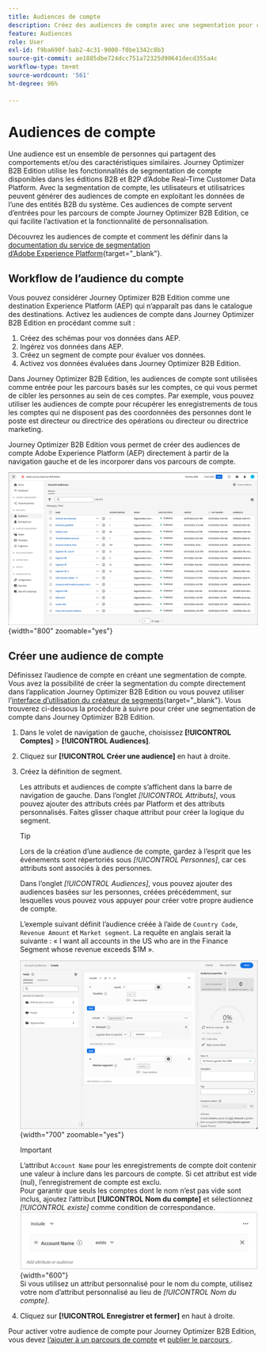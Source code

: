 ```yaml
---
title: Audiences de compte
description: Créez des audiences de compte avec une segmentation pour cibler des comptes spécifiques et activer les parcours personnalisés basés sur les comptes dans Journey Optimizer B2B edition.
feature: Audiences
role: User
exl-id: f9ba690f-bab2-4c31-9000-f0be1342c8b3
source-git-commit: ae1885dbe724dcc751a72325d90641decd355a4c
workflow-type: tm+mt
source-wordcount: '561'
ht-degree: 96%

---
```


# Audiences de compte

Une audience est un ensemble de personnes qui partagent des comportements et/ou des caractéristiques similaires. Journey Optimizer B2B Edition utilise les fonctionnalités de segmentation de compte disponibles dans les éditions B2B et B2P d’Adobe Real-Time Customer Data Platform. Avec la segmentation de compte, les utilisateurs et utilisatrices peuvent générer des audiences de compte en exploitant les données de l’une des entités B2B du système. Ces audiences de compte servent d’entrées pour les parcours de compte Journey Optimizer B2B Edition, ce qui facilite l’activation et la fonctionnalité de personnalisation.

Découvrez les audiences de compte et comment les définir dans la [documentation du service de segmentation d’Adobe Experience Platform](https://experienceleague.adobe.com/fr/docs/experience-platform/segmentation/types/account-audiences){target="_blank"}.

## Workflow de l’audience du compte

Vous pouvez considérer Journey Optimizer B2B Edition comme une destination Experience Platform (AEP) qui n’apparaît pas dans le catalogue des destinations. Activez les audiences de compte dans Journey Optimizer B2B Edition en procédant comme suit :

1. Créez des schémas pour vos données dans AEP.
1. Ingérez vos données dans AEP.
1. Créez un segment de compte pour évaluer vos données.
1. Activez vos données évaluées dans Journey Optimizer B2B Edition.

Dans Journey Optimizer B2B Edition, les audiences de compte sont utilisées comme entrée pour les parcours basés sur les comptes, ce qui vous permet de cibler les personnes au sein de ces comptes. Par exemple, vous pouvez utiliser les audiences de compte pour récupérer les enregistrements de tous les comptes qui ne disposent pas des coordonnées des personnes dont le poste est directeur ou directrice des opérations ou directeur ou directrice marketing.

Journey Optimizer B2B Edition vous permet de créer des audiences de compte Adobe Experience Platform (AEP) directement à partir de la navigation gauche et de les incorporer dans vos parcours de compte.

![Accéder aux audiences de compte](./assets/account-audiences-browse.png){width="800" zoomable="yes"}

## Créer une audience de compte

Définissez l’audience de compte en créant une segmentation de compte. Vous avez la possibilité de créer la segmentation du compte directement dans l’application Journey Optimizer B2B Edition ou vous pouvez utiliser l’[interface d’utilisation du créateur de segments](https://experienceleague.adobe.com/fr/docs/experience-platform/segmentation/ui/segment-builder){target="_blank"}. Vous trouverez ci-dessous la procédure à suivre pour créer une segmentation de compte dans Journey Optimizer B2B Edition.

1. Dans le volet de navigation de gauche, choisissez **[!UICONTROL Comptes]** > **[!UICONTROL Audiences]**.

1. Cliquez sur **[!UICONTROL Créer une audience]** en haut à droite.

1. Créez la définition de segment.

   Les attributs et audiences de compte s’affichent dans la barre de navigation de gauche. Dans l’onglet _[!UICONTROL Attributs]_, vous pouvez ajouter des attributs créés par Platform et des attributs personnalisés. Faites glisser chaque attribut pour créer la logique du segment.

   >[!TIP]
   >
   >Lors de la création d’une audience de compte, gardez à l’esprit que les événements sont répertoriés sous _[!UICONTROL Personnes]_, car ces attributs sont associés à des personnes.<br/>
   >
   >Dans l’onglet _[!UICONTROL Audiences]_, vous pouvez ajouter des audiences basées sur les personnes, créées précédemment, sur lesquelles vous pouvez vous appuyer pour créer votre propre audience de compte.

   L’exemple suivant définit l’audience créée à l’aide de `Country Code`, `Revenue Amount` et `Market segment`. La requête en anglais serait la suivante : « I want all accounts in the US who are in the Finance Segment whose revenue exceeds $1M ».

   ![Exemple de créateur de segments d’audience de compte](./assets/audience-segment-builder-US-finance-1M.png){width="700" zoomable="yes"}
   <br/>

   >[!IMPORTANT]
   >
   >L’attribut `Account Name` pour les enregistrements de compte doit contenir une valeur à inclure dans les parcours de compte. Si cet attribut est vide (nul), l’enregistrement de compte est exclu.<br/>
   >Pour garantir que seuls les comptes dont le nom n’est pas vide sont inclus, ajoutez l’attribut **[!UICONTROL Nom du compte]** et sélectionnez _[!UICONTROL existe]_ comme condition de correspondance.<br/>
   >![Attribut Nom du compte existe](./assets/audience-segment-builder-account-name-exists.png){width="600"}
   ><br/>Si vous utilisez un attribut personnalisé pour le nom du compte, utilisez votre nom d’attribut personnalisé au lieu de _[!UICONTROL Nom du compte]_.

1. Cliquez sur **[!UICONTROL Enregistrer et fermer]** en haut à droite.

Pour activer votre audience de compte pour Journey Optimizer B2B Edition, vous devez [l’ajouter à un parcours de compte](../journeys/journey-overview.md#add-the-account-audience-for-your-journey) et [publier le parcours ](../journeys/journey-overview.md).
